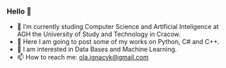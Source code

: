 ### Hello 👋



- 🔭 I’m currently studing Computer Science and Artificial Inteligence at AGH the University of Study and Technology in Cracow.
- 🌱 Here I am going to post some of my works on Python, C# and C++.
- 💬 I am interested in Data Bases and Machine Learning.
- 📫 How to reach me: ola.ignacyk@gmail.com

